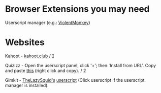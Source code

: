 # Browser Extensions you may need

Userscript manager (e.g.: [ViolentMonkey](https://violentmonkey.github.io/get-it/))

# Websites

Kahoot - [kahoot.club](https://kahoot.club) / [2](https://cheatnetwork.eu/services/kahoot)

Quizizz - Open the userscript panel, click '+'; then 'Install from URL'. Copy and paste [this](https://raw.githubusercontent.com/gbaranski/quizizz-cheat/blob/master/scripts/tampermonkey-alternative-method.js) (right click and copy). / 2

Gimkit - [TheLazySquid's](https://github.com/TheLazySquid/GimkitCheat) [userscript](https://raw.githubusercontent.com/TheLazySquid/GimkitCheat/main/build/bundle.user.js) (Click userscript if the userscript manager is installed).
